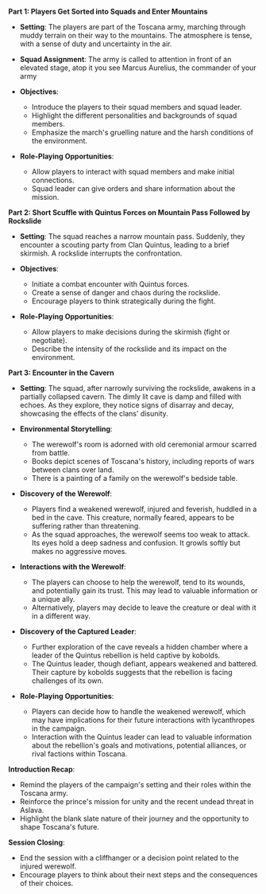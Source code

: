 **Part 1: Players Get Sorted into Squads and Enter Mountains**

- **Setting**: The players are part of the Toscana army, marching through muddy terrain on their way to the mountains. The atmosphere is tense, with a sense of duty and uncertainty in the air.
- **Squad Assignment**: The army is called to attention in front of an elevated stage, atop it you see Marcus Aurelius, the commander of your army 
    
- **Objectives**:
    
    - Introduce the players to their squad members and squad leader.
    - Highlight the different personalities and backgrounds of squad members.
    - Emphasize the march's gruelling nature and the harsh conditions of the environment.
- **Role-Playing Opportunities**:
    
    - Allow players to interact with squad members and make initial connections.
    - Squad leader can give orders and share information about the mission.

**Part 2: Short Scuffle with Quintus Forces on Mountain Pass Followed by Rockslide**

- **Setting**: The squad reaches a narrow mountain pass. Suddenly, they encounter a scouting party from Clan Quintus, leading to a brief skirmish. A rockslide interrupts the confrontation.
    
- **Objectives**:
    
    - Initiate a combat encounter with Quintus forces.
    - Create a sense of danger and chaos during the rockslide.
    - Encourage players to think strategically during the fight.
- **Role-Playing Opportunities**:
    
    - Allow players to make decisions during the skirmish (fight or negotiate).
    - Describe the intensity of the rockslide and its impact on the environment.

**Part 3: Encounter in the Cavern**

- **Setting**: The squad, after narrowly surviving the rockslide, awakens in a partially collapsed cavern. The dimly lit cave is damp and filled with echoes. As they explore, they notice signs of disarray and decay, showcasing the effects of the clans' disunity.
    
- **Environmental Storytelling**:
    
    - The werewolf's room is adorned with old ceremonial armour scarred from battle.
    - Books depict scenes of Toscana's history, including reports of wars between clans over land.
    - There is a painting of a family on the werewolf's bedside table.
- **Discovery of the Werewolf**:
    - Players find a weakened werewolf, injured and feverish, huddled in a bed in the cave. This creature, normally feared, appears to be suffering rather than threatening.
    - As the squad approaches, the werewolf seems too weak to attack. Its eyes hold a deep sadness and confusion. It growls softly but makes no aggressive moves.
    
- **Interactions with the Werewolf**:
    - The players can choose to help the werewolf, tend to its wounds, and potentially gain its trust. This may lead to valuable information or a unique ally.
    - Alternatively, players may decide to leave the creature or deal with it in a different way.
    
- **Discovery of the Captured Leader**:
    
    - Further exploration of the cave reveals a hidden chamber where a leader of the Quintus rebellion is held captive by kobolds.
    - The Quintus leader, though defiant, appears weakened and battered. Their capture by kobolds suggests that the rebellion is facing challenges of its own.
- **Role-Playing Opportunities**:
    
    - Players can decide how to handle the weakened werewolf, which may have implications for their future interactions with lycanthropes in the campaign.
    - Interaction with the Quintus leader can lead to valuable information about the rebellion's goals and motivations, potential alliances, or rival factions within Toscana.

**Introduction Recap**:

- Remind the players of the campaign's setting and their roles within the Toscana army.
- Reinforce the prince's mission for unity and the recent undead threat in Aslava.
- Highlight the blank slate nature of their journey and the opportunity to shape Toscana's future.

**Session Closing**:

- End the session with a cliffhanger or a decision point related to the injured werewolf.
- Encourage players to think about their next steps and the consequences of their choices.

